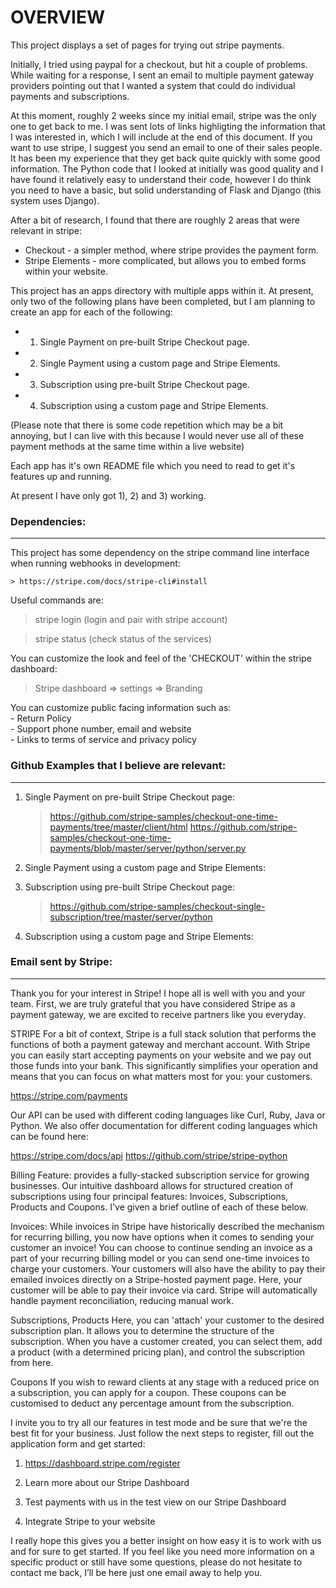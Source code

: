# OVERVIEW

This project displays a set of pages for trying out stripe payments.

Initially, I tried using paypal for a checkout, but hit a couple of problems.   While waiting for a response, I sent an email to multiple payment gateway providers pointing out that I wanted a system that could do individual payments and subscriptions.

At this moment, roughly 2 weeks since my initial email, stripe was the only one to get back to me.   I was sent lots of links highligting the information that I was interested in, which I will include at the end of this document.   If you want to use stripe, I suggest you send an email to one of their sales people.   It has been my experience that they get back quite quickly with some good information.   The Python code that I looked at initially was good quality and I have found it relatively easy to understand their code, however I do think you need to have a basic, but solid understanding of Flask and Django (this system uses Django).

After a bit of research, I found that there are roughly 2 areas that were relevant in stripe:
* Checkout - a simpler method, where stripe provides the payment form.
* Stripe Elements - more complicated, but allows you to embed forms within your website.

This project has an apps directory with multiple apps within it.   At present, only two of the following plans have been completed, but I am planning to create an app for each of the following:
  * 1) Single Payment on pre-built Stripe Checkout page.  
  * 2) Single Payment using a custom page and Stripe Elements.  
  * 3) Subscription using pre-built Stripe Checkout page.  
  * 4) Subscription using a custom page and Stripe Elements.  

(Please note that there is some code repetition which may be a bit annoying, but I can live with this because I would never use all of these payment methods at the same time within a live website)

Each app has it's own README file which you need to read to get it's features up and running.

At present I have only got 1), 2) and 3) working.

### Dependencies:

---

This project has some dependency on the stripe command line interface when running webhooks in development:

    > https://stripe.com/docs/stripe-cli#install

Useful commands are:

> stripe login              (login and pair with stripe account)

> stripe status             (check status of the services)

You can customize the look and feel of the 'CHECKOUT' within the stripe dashboard:

> Stripe dashboard => settings => Branding

You can customize public facing information such as:  
    - Return Policy  
    - Support phone number, email and website  
    - Links to terms of service and privacy policy  

### Github Examples that I believe are relevant:

---

1) Single Payment on pre-built Stripe Checkout page:
    > https://github.com/stripe-samples/checkout-one-time-payments/tree/master/client/html
    > https://github.com/stripe-samples/checkout-one-time-payments/blob/master/server/python/server.py
2) Single Payment using a custom page and Stripe Elements:
    > 
3) Subscription using pre-built Stripe Checkout page:
    > https://github.com/stripe-samples/checkout-single-subscription/tree/master/server/python
4) Subscription using a custom page and Stripe Elements:
    > 

### Email sent by Stripe:

---

Thank you for your interest in Stripe! I hope all is well with you and your team. First, we are truly grateful that you have considered Stripe as a payment gateway, we are excited to receive partners like you everyday.

STRIPE
For a bit of context, Stripe is a full stack solution that performs the functions of both a payment gateway and merchant account. With Stripe you can easily start accepting payments on your website and we pay out those funds into your bank. This significantly simplifies your operation and means that you can focus on what matters most for you: your customers.

https://stripe.com/payments

Our API can be used with different coding languages like Curl, Ruby, Java or Python. We also offer documentation for different coding languages which can be found here:

https://stripe.com/docs/api
https://github.com/stripe/stripe-python

Billing Feature: provides a fully-stacked subscription service for growing businesses. Our intuitive dashboard allows for structured creation of subscriptions using four principal features: Invoices, Subscriptions, Products and Coupons. I've given a brief outline of each of these below.

Invoices:
While invoices in Stripe have historically described the mechanism for recurring billing, you now have options when it comes to sending your customer an invoice! You can choose to continue sending an invoice as a part of your recurring billing model or you can send one-time invoices to charge your customers. Your customers will also have the ability to pay their emailed invoices directly on a Stripe-hosted payment page. Here, your customer will be able to pay their invoice via card. Stripe will automatically handle payment reconciliation, reducing manual work.

Subscriptions, Products
Here, you can 'attach' your customer to the desired subscription plan. It allows you to determine the structure of the subscription. When you have a customer created, you can select them, add a product (with a determined pricing plan), and control the subscription from here.

Coupons
If you wish to reward clients at any stage with a reduced price on a subscription, you can apply for a coupon. These coupons can be customised to deduct any percentage amount from the subscription.

I invite you to try all our features in test mode and be sure that we're the best fit for your business. Just follow the next steps to register, fill out the application form and get started:

1. https://dashboard.stripe.com/register

2. Learn more about our Stripe Dashboard

3. Test payments with us in the test view on our Stripe Dashboard

4. Integrate Stripe to your website

I really hope this gives you a better insight on how easy it is to work with us and for sure to get started. If you feel like you need more information on a specific product or still have some questions, please do not hesitate to contact me back, I’ll be here just one email away to help you.

